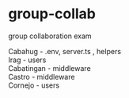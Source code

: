 # group-collab
group collaboration exam <br>

Cabahug - .env, server.ts , helpers <br>
Irag - users <br>
Cabatingan - middleware <br>
Castro - middleware <br>
Cornejo - users
